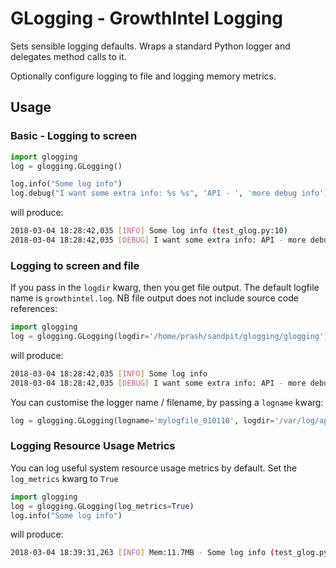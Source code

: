 # GLogging - GrowthIntel Logging

Sets sensible logging defaults.
Wraps a standard Python logger and delegates method calls to it.

Optionally configure logging to file and logging memory metrics.

## Usage

### Basic - Logging to screen

```python
import glogging
log = glogging.GLogging()

log.info("Some log info")
log.debug("I want some extra info: %s %s", 'API - ', 'more debug info')
```
will produce:

```bash
2018-03-04 18:28:42,035 [INFO] Some log info (test_glog.py:10)
2018-03-04 18:28:42,035 [DEBUG] I want some extra info: API - more debug info (test_glog.py:11)
```
### Logging to screen and file

If you pass in the `logdir` kwarg, then you get file output. The default logfile name is `growthintel.log`. NB file output does not include source code references:

```python
import glogging
log = glogging.GLogging(logdir='/home/prash/sandpit/glogging/glogging')
```
will produce:

```bash
2018-03-04 18:28:42,035 [INFO] Some log info
2018-03-04 18:28:42,035 [DEBUG] I want some extra info: API - more debug info
```
You can customise the logger name / filename, by passing a `logname` kwarg:
```python
log = glogging.GLogging(logname='mylogfile_010118', logdir='/var/log/api')
```

### Logging Resource Usage Metrics

You can log useful system resource usage metrics by default. Set the `log_metrics` kwarg to `True`

```python
import glogging
log = glogging.GLogging(log_metrics=True)
log.info("Some log info")
```
will produce:

```bash
2018-03-04 18:39:31,263 [INFO] Mem:11.7MB - Some log info (test_glog.py:10)
```
